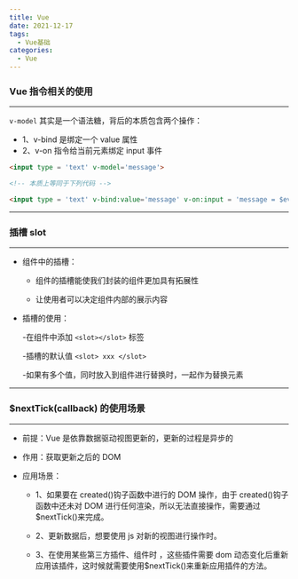 ```yaml
---
title: Vue
date: 2021-12-17
tags:
  - Vue基础
categories:
  - Vue
---
```

### Vue 指令相关的使用

<hr />

`v-model` 其实是一个语法糖，背后的本质包含两个操作：

- 1、v-bind 是绑定一个 value 属性
- 2、v-on 指令给当前元素绑定 input 事件

```Html
<input type = 'text' v-model='message'>

<!-- 本质上等同于下列代码 -->

<input type = 'text' v-bind:value='message' v-on:input = 'message = $event.target.value'>

```

<hr />

### 插槽 slot

<hr />

- 组件中的插槽：

  - 组件的插槽能使我们封装的组件更加具有拓展性

  - 让使用者可以决定组件内部的展示内容

- 插槽的使用：

  -在组件中添加 `<slot></slot>` 标签

  -插槽的默认值 `<slot> xxx </slot> `

  -如果有多个值，同时放入到组件进行替换时，一起作为替换元素

<hr />

### $nextTick(callback) 的使用场景

<hr />

- 前提：Vue 是依靠数据驱动视图更新的，更新的过程是异步的

- 作用：获取更新之后的 DOM

- 应用场景：

  - 1、如果要在 created()钩子函数中进行的 DOM 操作，由于 created()钩子函数中还未对 DOM 进行任何渲染，所以无法直接操作，需要通过$nextTick()来完成。

  - 2、更新数据后，想要使用 js 对新的视图进行操作时。

  - 3、在使用某些第三方插件、组件时 ，这些插件需要 dom 动态变化后重新应用该插件，这时候就需要使用$nextTick()来重新应用插件的方法。
